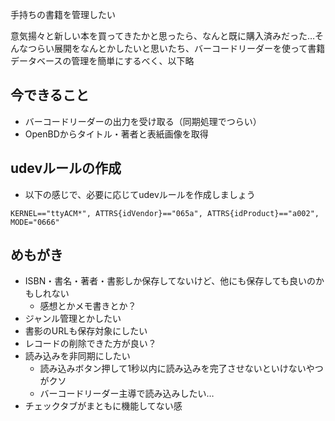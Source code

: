 手持ちの書籍を管理したい

意気揚々と新しい本を買ってきたかと思ったら、なんと既に購入済みだった…そんなつらい展開をなんとかしたいと思いたち、バーコードリーダーを使って書籍データベースの管理を簡単にするべく、以下略

## 今できること

- バーコードリーダーの出力を受け取る（同期処理でつらい）
- OpenBDからタイトル・著者と表紙画像を取得

## udevルールの作成

- 以下の感じで、必要に応じてudevルールを作成しましょう

```
KERNEL=="ttyACM*", ATTRS{idVendor}=="065a", ATTRS{idProduct}=="a002", MODE="0666"
```
## めもがき

- ISBN・書名・著者・書影しか保存してないけど、他にも保存しても良いのかもしれない
  - 感想とかメモ書きとか？
- ジャンル管理とかしたい
- 書影のURLも保存対象にしたい
- レコードの削除できた方が良い？
- 読み込みを非同期にしたい
  - 読み込みボタン押して1秒以内に読み込みを完了させないといけないやつがクソ
  - バーコードリーダー主導で読み込みしたい…
- チェックタブがまともに機能してない感

